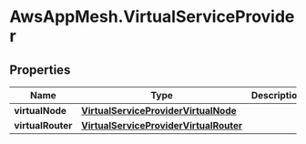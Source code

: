 # AwsAppMesh.VirtualServiceProvider

## Properties

Name | Type | Description | Notes
------------ | ------------- | ------------- | -------------
**virtualNode** | [**VirtualServiceProviderVirtualNode**](VirtualServiceProviderVirtualNode.md) |  | [optional] 
**virtualRouter** | [**VirtualServiceProviderVirtualRouter**](VirtualServiceProviderVirtualRouter.md) |  | [optional] 


